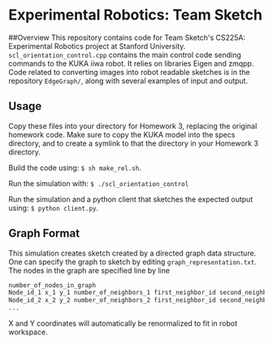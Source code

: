 # Experimental Robotics: Team Sketch
##Overview
This repository contains code for Team Sketch's CS225A: Experimental Robotics project at Stanford University.  ```scl_orientation_control.cpp``` contains the main control code sending commands to the KUKA iiwa robot. It relies on libraries Eigen and zmqpp. Code related to converting images into robot readable sketches is in the repository ```EdgeGraph/```, along with several examples of input and output.

## Usage
Copy these files into your directory for Homework 3, replacing the original homework code. Make sure to copy the KUKA model into the specs directory, and to create a symlink to that the directory in your Homework 3 directory.

Build the code using: 
 ```$ sh make_rel.sh```.
 
 Run the simulation with: 
 ```$ ./scl_orientation_control```
 
 Run the simulation and a python client that sketches the expected output using: ```$ python client.py```.
 
## Graph Format 
 
 This simulation creates sketch created by a directed graph data structure. One can specify the graph to sketch by editing ``graph_representation.txt``. The nodes in the graph are specified line by line
 
 ```python
 number_of_nodes_in_graph
 Node_id_1 x_1 y_1 number_of_neighbors_1 first_neighbor_id second_neighbor_id ...
 Node_id_2 x_2 y_2 number_of_neighbors_2 first_neighbor_id second_neighbor_id ...
 ...
 ```
 
 X and Y coordinates will automatically be renormalized to fit in robot workspace.



